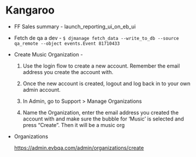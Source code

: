 # Kangaroo

- FF Sales summary - launch_reporting_ui_on_eb_ui

- Fetch de qa a dev - ` $ djmanage fetch_data --write_to_db --source qa_remote --object events.Event 81710433 `

- Create Music Organization - 
    1. Use the login flow to create a new account. Remember the email address you create the account with.

    2. Once the new account is created, logout and log back in to your own admin account.

    3. In Admin, go to Support > Manage Organizations

    4. Name the Organization, enter the email address you created the account with and make sure the bubble for ‘Music’ is selected and press “Create”. Then it will be a music org

- Organizations

    https://admin.evbqa.com/admin/organizations/create
